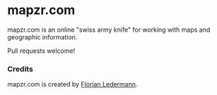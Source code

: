# mapzr.com

mapzr.com is an online "swiss army knife" for working with maps and geographic information.

Pull requests welcome!

### Credits

mapzr.com is created by [Florian Ledermann](https://twitter.com/floledermann).